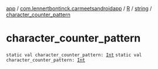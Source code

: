 [app](../../../index.md) / [com.lennertbontinck.carmeetsandroidapp](../../index.md) / [R](../index.md) / [string](index.md) / [character_counter_pattern](./character_counter_pattern.md)

# character_counter_pattern

`static val character_counter_pattern: `[`Int`](https://kotlinlang.org/api/latest/jvm/stdlib/kotlin/-int/index.html)
`static val character_counter_pattern: `[`Int`](https://kotlinlang.org/api/latest/jvm/stdlib/kotlin/-int/index.html)